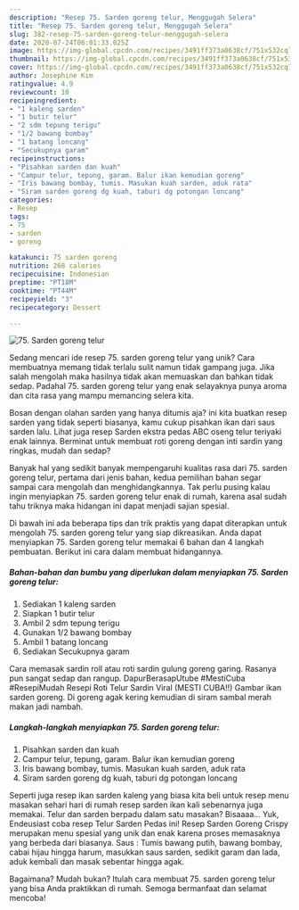 ```yaml
---
description: "Resep 75. Sarden goreng telur, Menggugah Selera"
title: "Resep 75. Sarden goreng telur, Menggugah Selera"
slug: 382-resep-75-sarden-goreng-telur-menggugah-selera
date: 2020-07-24T06:01:33.025Z
image: https://img-global.cpcdn.com/recipes/3491ff373a0638cf/751x532cq70/75-sarden-goreng-telur-foto-resep-utama.jpg
thumbnail: https://img-global.cpcdn.com/recipes/3491ff373a0638cf/751x532cq70/75-sarden-goreng-telur-foto-resep-utama.jpg
cover: https://img-global.cpcdn.com/recipes/3491ff373a0638cf/751x532cq70/75-sarden-goreng-telur-foto-resep-utama.jpg
author: Josephine Kim
ratingvalue: 4.9
reviewcount: 10
recipeingredient:
- "1 kaleng sarden"
- "1 butir telur"
- "2 sdm tepung terigu"
- "1/2 bawang bombay"
- "1 batang loncang"
- "Secukupnya garam"
recipeinstructions:
- "Pisahkan sarden dan kuah"
- "Campur telur, tepung, garam. Balur ikan kemudian goreng"
- "Iris bawang bombay, tumis. Masukan kuah sarden, aduk rata"
- "Siram sarden goreng dg kuah, taburi dg potongan loncang"
categories:
- Resep
tags:
- 75
- sarden
- goreng

katakunci: 75 sarden goreng 
nutrition: 268 calories
recipecuisine: Indonesian
preptime: "PT18M"
cooktime: "PT44M"
recipeyield: "3"
recipecategory: Dessert

---
```



![75. Sarden goreng telur](https://img-global.cpcdn.com/recipes/3491ff373a0638cf/751x532cq70/75-sarden-goreng-telur-foto-resep-utama.jpg)

Sedang mencari ide resep 75. sarden goreng telur yang unik? Cara membuatnya memang tidak terlalu sulit namun tidak gampang juga. Jika salah mengolah maka hasilnya tidak akan memuaskan dan bahkan tidak sedap. Padahal 75. sarden goreng telur yang enak selayaknya punya aroma dan cita rasa yang mampu memancing selera kita.

Bosan dengan olahan sarden yang hanya ditumis aja? ini kita buatkan resep sarden yang tidak seperti biasanya, kamu cukup pisahkan ikan dari saus sarden lalu. Lihat juga resep Sarden ekstra pedas ABC oseng telur teriyaki enak lainnya. Berminat untuk membuat roti goreng dengan inti sardin yang ringkas, mudah dan sedap?

Banyak hal yang sedikit banyak mempengaruhi kualitas rasa dari 75. sarden goreng telur, pertama dari jenis bahan, kedua pemilihan bahan segar sampai cara mengolah dan menghidangkannya. Tak perlu pusing kalau ingin menyiapkan 75. sarden goreng telur enak di rumah, karena asal sudah tahu triknya maka hidangan ini dapat menjadi sajian spesial.


Di bawah ini ada beberapa tips dan trik praktis yang dapat diterapkan untuk mengolah 75. sarden goreng telur yang siap dikreasikan. Anda dapat menyiapkan 75. Sarden goreng telur memakai 6 bahan dan 4 langkah pembuatan. Berikut ini cara dalam membuat hidangannya.

<!--inarticleads1-->

##### Bahan-bahan dan bumbu yang diperlukan dalam menyiapkan 75. Sarden goreng telur:

1. Sediakan 1 kaleng sarden
1. Siapkan 1 butir telur
1. Ambil 2 sdm tepung terigu
1. Gunakan 1/2 bawang bombay
1. Ambil 1 batang loncang
1. Sediakan Secukupnya garam


Cara memasak sardin roll atau roti sardin gulung goreng garing. Rasanya pun sangat sedap dan rangup. DapurBerasapUtube #MestiCuba #ResepiMudah Resepi Roti Telur Sardin Viral (MESTI CUBA!!) Gambar ikan sarden goreng. Di goreng agak kering kemudian di siram sambal merah makan jadi nambah. 

<!--inarticleads2-->

##### Langkah-langkah menyiapkan 75. Sarden goreng telur:

1. Pisahkan sarden dan kuah
1. Campur telur, tepung, garam. Balur ikan kemudian goreng
1. Iris bawang bombay, tumis. Masukan kuah sarden, aduk rata
1. Siram sarden goreng dg kuah, taburi dg potongan loncang


Seperti juga resep ikan sarden kaleng yang biasa kita beli untuk resep menu masakan sehari hari di rumah resep sarden ikan kali sebenarnya juga memakai. Telur dan sarden berpadu dalam satu masakan? Bisaaaa… Yuk, Endeusiast coba resep Telur Sarden Pedas ini! Resep Sarden Goreng Crispy merupakan menu spesial yang unik dan enak karena proses memasaknya yang berbeda dari biasanya. Saus : Tumis bawang putih, bawang bombay, cabai hijau hingga harum, masukkan saus sarden, sedikit garam dan lada, aduk kembali dan masak sebentar hingga agak. 

Bagaimana? Mudah bukan? Itulah cara membuat 75. sarden goreng telur yang bisa Anda praktikkan di rumah. Semoga bermanfaat dan selamat mencoba!
